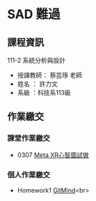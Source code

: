 # SAD 難過

## 課程資訊
111-2 系統分析與設計
- 授課教師： 蔡芸琤 老師 
- 姓名 ： 許力文 
- 系級 ：科技系113級 

## 作業繳交

### 課堂作業繳交
- 0307 [Meta XR心智圖試做](https://gitmind.com/app/docs/m90n01dj)

### 個人作業繳交
- Homework1 
[GitMind](https://gitmind.com/app/docs/m90n01dj)<br\>

